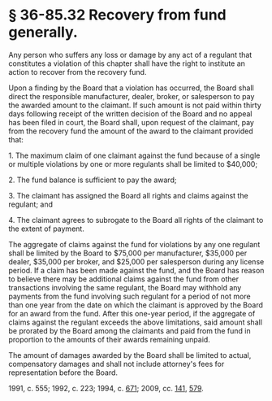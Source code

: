 # § 36-85.32 Recovery from fund generally.

<p>Any person who suffers any loss or damage by any act of a regulant that constitutes a violation of this chapter shall have the right to institute an action to recover from the recovery fund.</p><p>Upon a finding by the Board that a violation has occurred, the Board shall direct the responsible manufacturer, dealer, broker, or salesperson to pay the awarded amount to the claimant. If such amount is not paid within thirty days following receipt of the written decision of the Board and no appeal has been filed in court, the Board shall, upon request of the claimant, pay from the recovery fund the amount of the award to the claimant provided that:</p><p>1. The maximum claim of one claimant against the fund because of a single or multiple violations by one or more regulants shall be limited to $40,000;</p><p>2. The fund balance is sufficient to pay the award;</p><p>3. The claimant has assigned the Board all rights and claims against the regulant; and</p><p>4. The claimant agrees to subrogate to the Board all rights of the claimant to the extent of payment.</p><p>The aggregate of claims against the fund for violations by any one regulant shall be limited by the Board to $75,000 per manufacturer, $35,000 per dealer, $35,000 per broker, and $25,000 per salesperson during any license period. If a claim has been made against the fund, and the Board has reason to believe there may be additional claims against the fund from other transactions involving the same regulant, the Board may withhold any payments from the fund involving such regulant for a period of not more than one year from the date on which the claimant is approved by the Board for an award from the fund. After this one-year period, if the aggregate of claims against the regulant exceeds the above limitations, said amount shall be prorated by the Board among the claimants and paid from the fund in proportion to the amounts of their awards remaining unpaid.</p><p>The amount of damages awarded by the Board shall be limited to actual, compensatory damages and shall not include attorney's fees for representation before the Board.</p><p>1991, c. 555; 1992, c. 223; 1994, c. <a href='http://lis.virginia.gov/cgi-bin/legp604.exe?941+ful+CHAP0671'>671</a>; 2009, cc. <a href='http://lis.virginia.gov/cgi-bin/legp604.exe?091+ful+CHAP0141'>141</a>, <a href='http://lis.virginia.gov/cgi-bin/legp604.exe?091+ful+CHAP0579'>579</a>.</p>